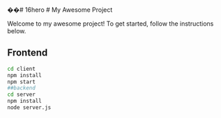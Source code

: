 ��#   1 6 h e r o 
 
 # My Awesome Project

Welcome to my awesome project! To get started, follow the instructions below.

## Frontend

```bash
cd client
npm install
npm start
##backend
cd server
npm install
node server.js

